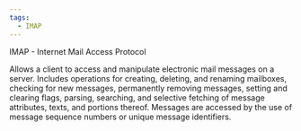 ```yaml
---
tags:
  - IMAP
---
```

IMAP - Internet Mail Access Protocol

Allows a client to access and manipulate electronic mail messages on a server. Includes operations for creating, deleting, and renaming mailboxes, checking for new messages, permanently removing messages, setting and clearing flags, parsing, searching, and selective fetching of message attributes, texts, and portions thereof. Messages are accessed by the use of message sequence numbers or unique message identifiers.

   